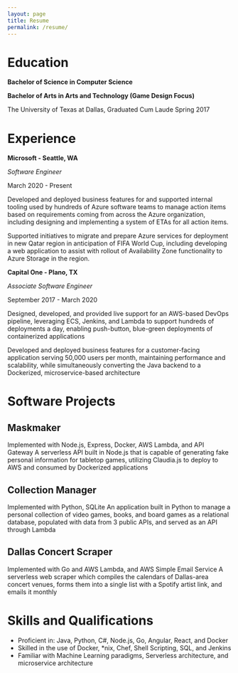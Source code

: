 ```yaml
---
layout: page
title: Resume
permalink: /resume/
---
```


# Education
**Bachelor of Science in Computer Science**

**Bachelor of Arts in Arts and Technology (Game Design Focus)**

The University of Texas at Dallas, Graduated Cum Laude Spring 2017

# Experience
**Microsoft - Seattle, WA**

*Software Engineer*

March 2020 - Present

Developed and deployed business features for and supported internal tooling used by hundreds of Azure software teams to manage action items based on requirements coming from across the Azure organization, including designing and implementing a system of ETAs for all action items.

Supported initiatives to migrate and prepare Azure services for deployment in new Qatar region in anticipation of FIFA World Cup, including developing a web application to assist with rollout of Availability Zone functionality to Azure Storage in the region.

**Capital One - Plano, TX**

*Associate Software Engineer*

September 2017 - March 2020

Designed, developed, and provided live support for an AWS-based DevOps pipeline, leveraging ECS, Jenkins, and Lambda to support hundreds of deployments a day, enabling push-button, blue-green deployments of containerized applications 

Developed and deployed business features for a customer-facing application serving 50,000 users per month, maintaining performance and scalability, while simultaneously converting the Java backend to a Dockerized, microservice-based architecture

# Software Projects
## Maskmaker
Implemented with Node.js, Express, Docker, AWS Lambda, and API Gateway
A serverless API built in Node.js that is capable of generating fake personal information for tabletop games, utilizing Claudia.js to deploy to AWS and consumed by Dockerized applications

## Collection Manager
Implemented with Python, SQLite
An application built in Python to manage a personal collection of video games, books, and board games as a relational database, populated with data from 3 public APIs, and served as an API through Lambda

## Dallas Concert Scraper
Implemented with Go and AWS Lambda, and AWS Simple Email Service
A serverless web scraper which compiles the calendars of Dallas-area concert venues, forms them into a single list with a Spotify artist link, and emails it monthly

# Skills and Qualifications
- Proficient in: Java, Python, C#, Node.js, Go, Angular, React, and Docker
- Skilled in the use of Docker, *nix, Chef, Shell Scripting, SQL, and Jenkins
- Familiar with Machine Learning paradigms, Serverless architecture, and microservice architecture 


